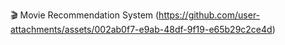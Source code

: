 🎬 Movie Recommendation System
(https://github.com/user-attachments/assets/002ab0f7-e9ab-48df-9f19-e65b29c2ce4d)
